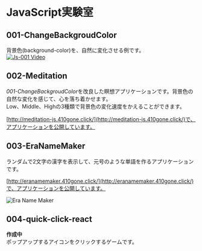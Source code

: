 # JavaScript実験室
## 001-ChangeBackgroudColor
背景色(background-color)を、自然に変化させる例です。  
[![Js-001 Video](https://img.youtube.com/vi/79iMaUdrA-s/0.jpg)](http://www.youtube.com/watch?v=79iMaUdrA-s)

## 002-Meditation
*001-ChangeBackgroudColor*を改良した瞑想アプリケーションです。背景色の自然な変化を感じて、心を落ち着かせます。  
Low、Middle、Highの3種類で背景色の変化速度をかえることができます。  
  
[http://meditation-js.410gone.click/](http://meditation-js.410gone.click/)で、アプリケーションを公開しています。

## 003-EraNameMaker
ランダムで2文字の漢字を表示して、元号のような単語を作るアプリケーションです。
  
[http://eranamemaker.410gone.click/](http://eranamemaker.410gone.click/)で、アプリケーションを公開しています。
  
![Era Name Maker](https://github.com/sumomo-99/JavaScript-Laboratory/blob/images/003-EraNameMaker.png)

## 004-quick-click-react
**作成中**  
ポップアップするアイコンをクリックするゲームです。